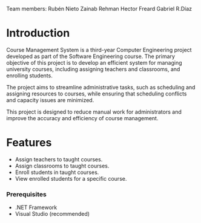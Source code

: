 Team members: 
Rubén Nieto
Zainab Rehman
Hector Freard
Gabriel R.Díaz

# Introduction 
Course Management System is a third-year Computer Engineering project developed as part of the Software Engineering course. The primary objective of this project is to develop an efficient system for managing university courses, including assigning teachers and classrooms, and enrolling students.

The project aims to streamline administrative tasks, such as scheduling and assigning resources to courses, while ensuring that scheduling conflicts and capacity issues are minimized.

This project is designed to reduce manual work for administrators and improve the accuracy and efficiency of course management.

# Features
- Assign teachers to taught courses.
- Assign classrooms to taught courses.
- Enroll students in taught courses.
- View enrolled students for a specific course.
  

### Prerequisites
- .NET Framework
- Visual Studio (recommended)

